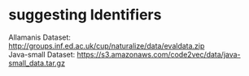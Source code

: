 suggesting Identifiers
==============================

Allamanis Dataset: http://groups.inf.ed.ac.uk/cup/naturalize/data/evaldata.zip <br />
Java-small Dataset: https://s3.amazonaws.com/code2vec/data/java-small_data.tar.gz
